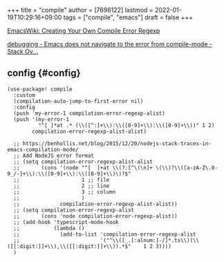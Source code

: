+++
title = "compile"
author = [7696122]
lastmod = 2022-01-19T10:29:16+09:00
tags = ["compile", "emacs"]
draft = false
+++

[EmacsWiki: Creating Your Own Compile Error Regexp](https://www.emacswiki.org/emacs/CreatingYourOwnCompileErrorRegexp)  

[debugging - Emacs does not navigate to the error from compile-mode - Stack Ov...](https://stackoverflow.com/questions/49997630/emacs-does-not-navigate-to-the-error-from-compile-mode)  


## config {#config}

```elisp
(use-package! compile
  :custom
  (compilation-auto-jump-to-first-error nil)
  :config
  (push 'my-error-1 compilation-error-regexp-alist)
  (push '(my-error-1
          "^[ ]*at .* (\\([^:]+\\):\\([0-9]+\\):\\([0-9]+\\))" 1 2)
        compilation-error-regexp-alist-alist)

  ;; https://benhollis.net/blog/2015/12/20/nodejs-stack-traces-in-emacs-compilation-mode/
  ;; Add NodeJS error format
  ;; (setq compilation-error-regexp-alist-alist
  ;;       (cons '(node "^[  ]+at \\(?:[^\(\n]+ \(\\)?\\([a-zA-Z\.0-9_/-]+\\):\\([0-9]+\\):\\([0-9]+\\)\)?$"
  ;;                    1 ;; file
  ;;                    2 ;; line
  ;;                    3 ;; column
  ;;                    )
  ;;             compilation-error-regexp-alist-alist))
  ;; (setq compilation-error-regexp-alist
  ;;       (cons 'node compilation-error-regexp-alist))
  ;; (add-hook 'typescript-mode-hook
  ;;           (lambda ()
  ;;             (add-to-list 'compilation-error-regexp-alist
  ;;                          '("^\\([_.[:alnum:]-/]*.ts\\)(\\([[:digit:]]+\\),\\([[:digit:]]+\\)).*$"    1 2 3))))
  )
```
